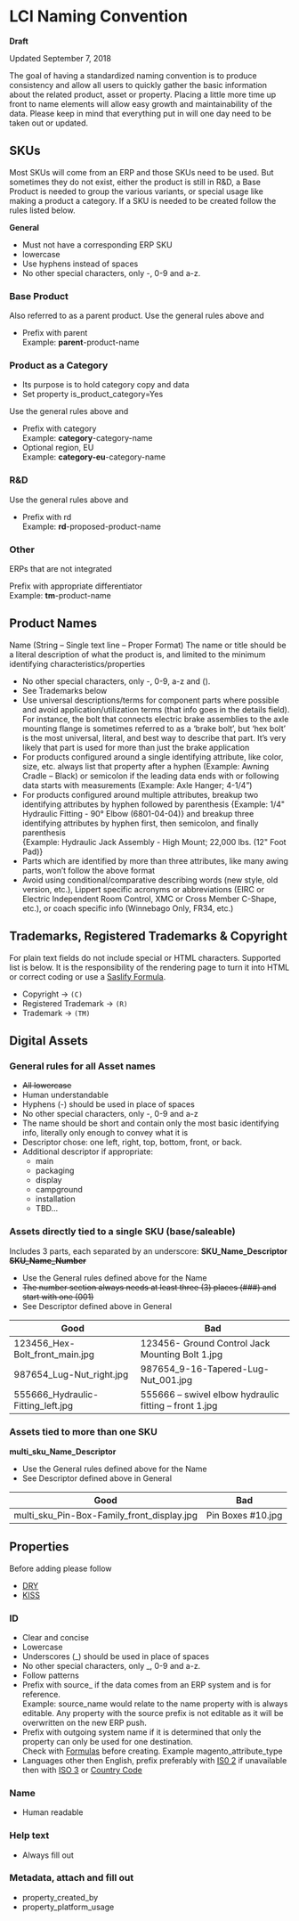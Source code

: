 # LCI Naming Convention

**Draft**

Updated September 7, 2018

The goal of having a standardized naming convention is to produce consistency and allow all users to quickly gather the
basic information about the related product, asset or property. Placing a little more time up front to name elements will
allow easy growth and maintainability of the data. Please keep in mind that everything put in will one day need to be 
taken out or updated.

## SKUs

Most SKUs will come from an ERP and those SKUs need to be used. But sometimes they do not exist, either the product is 
still in R&D, a Base Product is needed to group the various variants, or special usage like making a product a category. 
If a SKU is needed to be created follow the rules listed below.

**General**

- Must not have a corresponding ERP SKU
- lowercase
- Use hyphens instead of spaces 
- No other special characters, only -, 0-9 and a-z.

### Base Product 

Also referred to as a parent product. Use the general rules above and 

- Prefix with parent  
Example: **parent**-product-name

### Product as a Category

- Its purpose is to hold category copy and data
- Set property is_product_category=Yes

Use the general rules above and 

- Prefix with category  
Example: **category**-category-name
- Optional region, EU  
Example: **category-eu**-category-name

### R&D

Use the general rules above and 

- Prefix with rd  
Example: **rd**-proposed-product-name

### Other

ERPs that are not integrated

Prefix with appropriate differentiator  
Example: **tm**-product-name 


## Product Names

Name (String – Single text line – Proper Format)
The name or title should be a literal description of what the product is, and limited to the minimum identifying characteristics/properties

- No other special characters, only -, 0-9, a-z and ().
- See Trademarks below
- Use universal descriptions/terms for component parts where possible and avoid application/utilization terms 
(that info goes in the details field). For instance, the bolt that connects electric brake assemblies to the axle 
mounting flange is sometimes referred to as a ‘brake bolt’, but ‘hex bolt’ is the most universal, literal, and best way 
to describe that part. It’s very likely that part is used for more than just the brake application
- For products configured around a single identifying attribute, like color, size, etc. always list that property after 
a hyphen (Example: Awning Cradle – Black) or semicolon if the leading data ends with or following data starts with 
measurements (Example: Axle Hanger; 4-1/4”)
- For products configured around multiple attributes, breakup two identifying attributes by hyphen followed by 
parenthesis {Example: 1/4" Hydraulic Fitting - 90° Elbow (6801-04-04)} and breakup three identifying attributes by 
hyphen first, then semicolon, and finally parenthesis  
{Example: Hydraulic Jack Assembly - High Mount; 22,000 lbs. (12" Foot Pad)}
- Parts which are identified by more than three attributes, like many awing parts, won’t follow the above format 
- Avoid using conditional/comparative describing words (new style, old version, etc.), Lippert specific acronyms or 
abbreviations (EIRC or Electric Independent Room Control, XMC or Cross Member C-Shape, etc.), or coach specific info (Winnebago Only, FR34, etc.)


## Trademarks, Registered Trademarks & Copyright

For plain text fields do not include special or HTML characters. Supported list is below. 
It is the responsibility of the rendering page to turn it into HTML or correct coding or use a
[Saslify Formula](https://help.salsify.com/help/working-with-formulas).

 - Copyright -> ```(C)```
 - Registered Trademark -> ```(R)```
 - Trademark -> ```(TM)```

## Digital Assets

### General rules for all Asset names

- ~~All lowercase~~
- Human understandable
- Hyphens (-) should be used in place of spaces
- No other special characters, only -, 0-9 and a-z
- The name should be short and contain only the most basic identifying info, literally only enough to convey what it is
- Descriptor chose: one left, right, top, bottom, front, or back. 
- Additional descriptor if appropriate: 
  - main 
  - packaging
  - display
  - campground
  - installation
  - TBD... 

### Assets directly tied to a single SKU (base/saleable)

Includes 3 parts, each separated by an underscore: **SKU_Name_Descriptor** ~~**SKU_Name_Number**~~

- Use the General rules defined above for the Name
- ~~The number section always needs at least three (3) places (###) and start with one (001)~~
- See Descriptor defined above in General

| Good        | Bad           |
| ------------- | ------------- |
| 123456_Hex-Bolt_front_main.jpg | 123456- Ground Control Jack Mounting Bolt 1.jpg |
| 987654_Lug-Nut_right.jpg | 987654_9-16-Tapered-Lug-Nut_001.jpg |
| 555666_Hydraulic-Fitting_left.jpg | 555666 – swivel elbow hydraulic fitting – front 1.jpg |

### Assets tied to more than one SKU

**multi_sku_Name_Descriptor**

- Use the General rules defined above for the Name
- See Descriptor defined above in General

| Good        | Bad           |
| ------------- | ------------- |
| multi_sku_Pin-Box-Family_front_display.jpg | Pin Boxes #10.jpg |
 
## Properties

Before adding please follow

- [DRY](https://en.wikipedia.org/wiki/Don%27t_repeat_yourself)
- [KISS](https://en.wikipedia.org/wiki/KISS_principle)

### ID 

- Clear and concise 
- Lowercase
- Underscores (_) should be used in place of spaces
- No other special characters, only _, 0-9 and a-z.
- Follow patterns
- Prefix with source_ if the data comes from an ERP system and is for reference.  
Example: source_name would relate to the name property with is always editable. Any property with the source prefix is 
not editable as it will be overwritten on the new ERP push.
- Prefix with outgoing system name if it is determined that only the property can only be used for one destination.  
Check with [Formulas](https://help.salsify.com/help/working-with-formulas) before creating. Example magento_attribute_type
- Languages other then English, prefix preferably with [IS0 2](https://www.sitepoint.com/iso-2-letter-language-codes/) if
unavailable then with [ISO 3](https://www.loc.gov/standards/iso639-2/php/code_list.php) or 
[Country Code](http://www.fincher.org/Utilities/CountryLanguageList.shtml) 

### Name

- Human readable

### Help text

- Always fill out

### Metadata, attach and fill out 

- property_created_by
- property_platform_usage